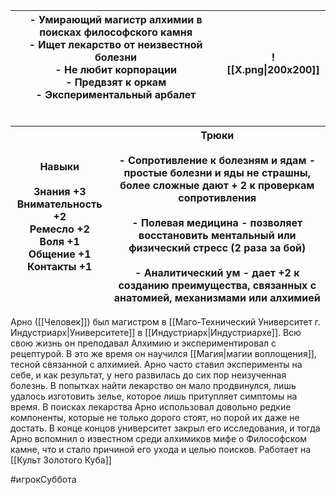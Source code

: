 
| - Умирающий магистр алхимии в поисках философского камня<br>- Ищет лекарство от неизвестной болезни<br>- Не любит корпорации<br>- Предвзят к оркам<br>- Экспериментальный арбалет<br><br> | ![[Х.png\|200x200]] |
| ----------------------------------------------------------------------------------------------------------------------------------------------------------------------------------------- | ------------------- |

| Навыки<br><br>Знания +3<br>Внимательность +2<br>Ремесло +2<br>Воля +1<br>Общение +1<br>Контакты +1 | **Трюки**<br><br>- Сопротивление к болезням и ядам - простые болезни и яды не страшны, более сложные дают + 2 к проверкам сопротивления<br><br>- Полевая медицина - позволяет  восстановить ментальный или физический стресс (2 раза за бой)<br><br>- Аналитический ум - дает +2 к созданию преимущества, связанных с анатомией, механизмами или алхимией |
| -------------------------------------------------------------------------------------------------- | --------------------------------------------------------------------------------------------------------------------------------------------------------------------------------------------------------------------------------------------------------------------------------------------------------------------------------------------------------- |

Арно ([[Человек]]) был магистром в [[Маго-Технический Университет г. Индустриарх|Университете]] в [[Индустриарх|Индустриархе]]. Всю свою жизнь он преподавал Алхимию и экспериментировал с рецептурой. В это же время он научился [[Магия|магии воплощения]], тесной связанной с алхимией. Арно часто ставил эксперименты на себе, и как результат, у него развилась до сих пор неизученная болезнь. В попытках найти лекарство он мало продвинулся, лишь удалось изготовить зелье, которое лишь притупляет симптомы на время. В поисках лекарства Арно использовал довольно редкие компоненты, которые не только дорого стоят, но порой их даже не достать. В конце концов университет закрыл его исследования, и тогда Арно вспомнил о известном среди алхимиков мифе о Философском камне, что и стало причиной его ухода и целью поисков.
Работает на [[Культ Золотого Куба]]






#игрокСуббота